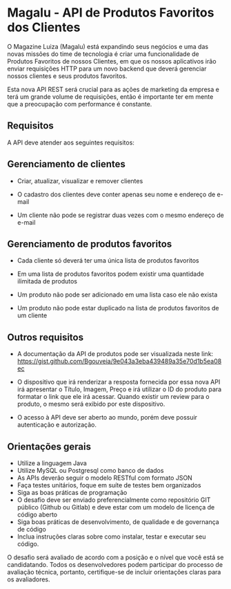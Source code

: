 # Magalu - API de Produtos Favoritos dos Clientes

O Magazine Luiza (Magalu) está expandindo seus negócios e uma das novas missões do time de tecnologia é criar uma funcionalidade de Produtos Favoritos de nossos Clientes, em que os nossos aplicativos irão enviar requisições HTTP para um novo backend que deverá gerenciar nossos clientes e seus produtos favoritos.

Esta nova API REST será crucial para as ações de marketing da empresa e terá um grande volume de requisições, então é importante ter em mente que a preocupação com performance é constante.

## Requisitos

A API deve atender aos seguintes requisitos:


## Gerenciamento de clientes

* Criar, atualizar, visualizar e remover clientes
* O cadastro dos clientes deve conter apenas seu nome e endereço de e-mail

* Um cliente não pode se registrar duas vezes com o mesmo endereço de e-mail

## Gerenciamento de produtos favoritos

* Cada cliente só deverá ter uma única lista de produtos favoritos
* Em uma lista de produtos favoritos podem existir uma quantidade ilimitada de produtos
* Um produto não pode ser adicionado em uma lista caso ele não exista

* Um produto não pode estar duplicado na lista de produtos favoritos de um cliente


## Outros requisitos

* A documentação da API de produtos pode ser visualizada neste link: https://gist.github.com/Bgouveia/9e043a3eba439489a35e70d1b5ea08ec
* O dispositivo que irá renderizar a resposta fornecida por essa nova API irá apresentar o Título, Imagem, Preço e irá utilizar o ID do produto para formatar o link que ele irá acessar. Quando existir um review para o produto, o mesmo será exibido por este dispositivo.

* O acesso à API deve ser aberto ao mundo, porém deve possuir autenticação e autorização.

## Orientações gerais

* Utilize a linguagem Java
* Utilize MySQL ou Postgresql como banco de dados
* As APIs deverão seguir o modelo RESTful com formato JSON
* Faça testes unitários, foque em suíte de testes bem organizados
* Siga as boas práticas de programação
* O desafio deve ser enviado preferencialmente como repositório GIT público (Github ou Gitlab) e deve estar com um modelo de licença de código aberto
* Siga boas práticas de desenvolvimento, de qualidade e de governança de código
* Inclua instruções claras sobre como instalar, testar e executar seu código.

O desafio será avaliado de acordo com a posição e o nível que você está se candidatando. Todos os desenvolvedores podem participar do processo de avaliação técnica, portanto, certifique-se de incluir orientações claras para os avaliadores.
